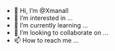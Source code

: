 - 👋 Hi, I’m @Xmanall
- 👀 I’m interested in ...
- 🌱 I’m currently learning ...
- 💞️ I’m looking to collaborate on ...
- 📫 How to reach me ...

<!---
Xmanall/Xmanall is a ✨ special ✨ repository because its `README.md` (this file) appears on your GitHub profile.
You can click the Preview link to take a look at your changes.
--->
